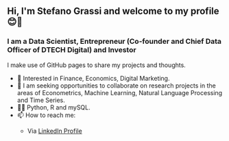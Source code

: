 <h2>Hi, I'm Stefano Grassi and welcome to my profile 😊👋</h2>

<h3>I am a Data Scientist, Entrepreneur (Co-founder and Chief Data Officer of DTECH Digital) and Investor</h3>

I make use of GitHub pages to share my projects and thoughts.

- 👀 Interested in Finance, Economics, Digital Marketing.
- 👯 I am seeking opportunities to collaborate on research projects in the areas of Econometrics, Machine Learning, Natural Language Processing and Time Series.
- 👨‍💻 Python, R and mySQL.
- 📫 How to reach me:
<ul>
  <ul>
  <li>
    Via <a href="https://www.linkedin.com/in/steven-grassi/">LinkedIn Profile</a>
  </li>
  </ul>
</ul>

<!---
stevefatz95/stevefatz95 is a ✨ special ✨ repository because its `README.md` (this file) appears on your GitHub profile.
You can click the Preview link to take a look at your changes.
--->
